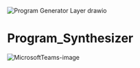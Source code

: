 ![Program Generator Layer drawio](https://github.com/GenerativeAI-Samsung/Program_Synthesizer/assets/124666746/460b89c9-1924-4ae0-9141-25755f295bf2)
# Program_Synthesizer
![MicrosoftTeams-image](https://github.com/GenerativeAI-Samsung/Program_Synthesizer/assets/124666746/5e7cba4e-fcd8-4088-8517-cf358e59fe24)
